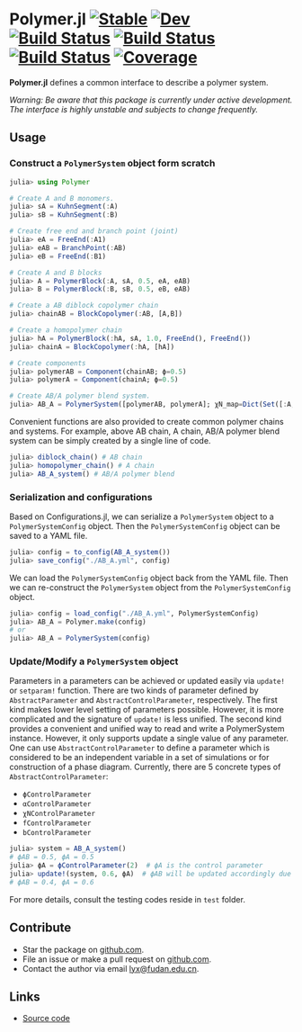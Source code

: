 # Polymer.jl [![Stable](https://img.shields.io/badge/docs-stable-blue.svg)](https://liuyxpp.github.io/Polymer.jl/stable) [![Dev](https://img.shields.io/badge/docs-dev-blue.svg)](https://liuyxpp.github.io/Polymer.jl/dev) [![Build Status](https://github.com/liuyxpp/Polymer.jl/workflows/CI/badge.svg)](https://github.com/liuyxpp/Polymer.jl/actions) [![Build Status](https://travis-ci.com/liuyxpp/Polymer.jl.svg?branch=master)](https://travis-ci.com/liuyxpp/Polymer.jl) [![Build Status](https://ci.appveyor.com/api/projects/status/github/liuyxpp/Polymer.jl?svg=true)](https://ci.appveyor.com/project/liuyxpp/Polymer-jl) [![Coverage](https://codecov.io/gh/liuyxpp/Polymer.jl/branch/master/graph/badge.svg)](https://codecov.io/gh/liuyxpp/Polymer.jl)

**Polymer.jl** defines a common interface to describe a polymer system.

*Warning: Be aware that this package is currently under active development. The interface is highly unstable and subjects to change frequently.*

## Usage

### Construct a `PolymerSystem` object form scratch

```julia
julia> using Polymer

# Create A and B monomers.
julia> sA = KuhnSegment(:A)
julia> sB = KuhnSegment(:B)

# Create free end and branch point (joint)
julia> eA = FreeEnd(:A1)
julia> eAB = BranchPoint(:AB)
julia> eB = FreeEnd(:B1)

# Create A and B blocks
julia> A = PolymerBlock(:A, sA, 0.5, eA, eAB)
julia> B = PolymerBlock(:B, sB, 0.5, eB, eAB)

# Create a AB diblock copolymer chain
julia> chainAB = BlockCopolymer(:AB, [A,B])

# Create a homopolymer chain
julia> hA = PolymerBlock(:hA, sA, 1.0, FreeEnd(), FreeEnd())
julia> chainA = BlockCopolymer(:hA, [hA])

# Create components
julia> polymerAB = Component(chainAB; ϕ=0.5)
julia> polymerA = Component(chainA; ϕ=0.5)

# Create AB/A polymer blend system.
julia> AB_A = PolymerSystem([polymerAB, polymerA]; χN_map=Dict(Set([:A, :B])=>20.0))
```

Convenient functions are also provided to create common polymer chains and systems. For example, above AB chain, A chain, AB/A polymer blend system can be simply created by a single line of code.

```julia
julia> diblock_chain() # AB chain
julia> homopolymer_chain() # A chain
julia> AB_A_system() # AB/A polymer blend
```

### Serialization and configurations

Based on Configurations.jl, we can serialize a `PolymerSystem` object to a `PolymerSystemConfig` object. Then the `PolymerSystemConfig` object can be saved to a YAML file.

```julia
julia> config = to_config(AB_A_system())
julia> save_config("./AB_A.yml", config)
```

We can load the `PolymerSystemConfig` object back from the YAML file. Then we can re-construct the `PolymerSystem` object from the `PolymerSystemConfig` object.

```julia
julia> config = load_config("./AB_A.yml", PolymerSystemConfig)
julia> AB_A = Polymer.make(config)
# or
julia> AB_A = PolymerSystem(config)
```

### Update/Modify a `PolymerSystem` object

Parameters in a parameters can be achieved or updated easily via `update!` or `setparam!` function. There are two kinds of parameter defined by `AbstractParameter` and `AbstractControlParameter`, respectively. The first kind makes lower level setting of parameters possible. However, it is more complicated and the signature of `update!` is less unified. The second kind provides a convenient and unified way to read and write a PolymerSystem instance. However, it only supports update a single value of any parameter. One can use `AbstractControlParameter` to define a parameter which is considered to be an independent variable in a set of simulations or for construction of a phase diagram. Currently, there are 5 concrete types of `AbstractControlParameter`:

* `ϕControlParameter`
* `αControlParameter`
* `χNControlParameter`
* `fControlParameter`
* `bControlParameter`

```julia
julia> system = AB_A_system()
# ϕAB = 0.5, ϕA = 0.5
julia> ϕA = ϕControlParameter(2)  # ϕA is the control parameter
julia> update!(system, 0.6, ϕA)  # ϕAB will be updated accordingly due to the conservation of mass.
# ϕAB = 0.4, ϕA = 0.6
```

For more details, consult the testing codes reside in `test` folder.

## Contribute

* Star the package on [github.com](https://github.com/liuyxpp/Polymer.jl).
* File an issue or make a pull request on [github.com](https://github.com/liuyxpp/Polymer.jl).
* Contact the author via email <lyx@fudan.edu.cn>.

## Links

* [Source code](https://github.com/liuyxpp/Polymer.jl)